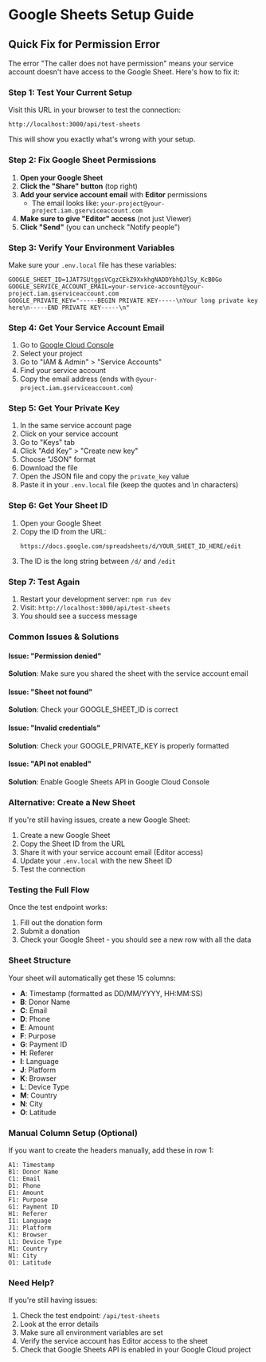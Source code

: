 # Google Sheets Setup Guide

## Quick Fix for Permission Error

The error "The caller does not have permission" means your service account doesn't have access to the Google Sheet. Here's how to fix it:

### Step 1: Test Your Current Setup

Visit this URL in your browser to test the connection:
```
http://localhost:3000/api/test-sheets
```

This will show you exactly what's wrong with your setup.

### Step 2: Fix Google Sheet Permissions

1. **Open your Google Sheet**
2. **Click the "Share" button** (top right)
3. **Add your service account email** with **Editor** permissions
   - The email looks like: `your-project@your-project.iam.gserviceaccount.com`
4. **Make sure to give "Editor" access** (not just Viewer)
5. **Click "Send"** (you can uncheck "Notify people")

### Step 3: Verify Your Environment Variables

Make sure your `.env.local` file has these variables:

```env
GOOGLE_SHEET_ID=1JAT7SUtggsVCgzCEkZ9XxkhgNADDYbhQJlSy_KcB0Go
GOOGLE_SERVICE_ACCOUNT_EMAIL=your-service-account@your-project.iam.gserviceaccount.com
GOOGLE_PRIVATE_KEY="-----BEGIN PRIVATE KEY-----\nYour long private key here\n-----END PRIVATE KEY-----\n"
```

### Step 4: Get Your Service Account Email

1. Go to [Google Cloud Console](https://console.cloud.google.com/)
2. Select your project
3. Go to "IAM & Admin" > "Service Accounts"
4. Find your service account
5. Copy the email address (ends with `@your-project.iam.gserviceaccount.com`)

### Step 5: Get Your Private Key

1. In the same service account page
2. Click on your service account
3. Go to "Keys" tab
4. Click "Add Key" > "Create new key"
5. Choose "JSON" format
6. Download the file
7. Open the JSON file and copy the `private_key` value
8. Paste it in your `.env.local` file (keep the quotes and \n characters)

### Step 6: Get Your Sheet ID

1. Open your Google Sheet
2. Copy the ID from the URL:
   ```
   https://docs.google.com/spreadsheets/d/YOUR_SHEET_ID_HERE/edit
   ```
3. The ID is the long string between `/d/` and `/edit`

### Step 7: Test Again

1. Restart your development server: `npm run dev`
2. Visit: `http://localhost:3000/api/test-sheets`
3. You should see a success message

### Common Issues & Solutions

#### Issue: "Permission denied"
**Solution**: Make sure you shared the sheet with the service account email

#### Issue: "Sheet not found"
**Solution**: Check your GOOGLE_SHEET_ID is correct

#### Issue: "Invalid credentials"
**Solution**: Check your GOOGLE_PRIVATE_KEY is properly formatted

#### Issue: "API not enabled"
**Solution**: Enable Google Sheets API in Google Cloud Console

### Alternative: Create a New Sheet

If you're still having issues, create a new Google Sheet:

1. Create a new Google Sheet
2. Copy the Sheet ID from the URL
3. Share it with your service account email (Editor access)
4. Update your `.env.local` with the new Sheet ID
5. Test the connection

### Testing the Full Flow

Once the test endpoint works:

1. Fill out the donation form
2. Submit a donation
3. Check your Google Sheet - you should see a new row with all the data

### Sheet Structure

Your sheet will automatically get these 15 columns:
- **A**: Timestamp (formatted as DD/MM/YYYY, HH:MM:SS)
- **B**: Donor Name
- **C**: Email
- **D**: Phone
- **E**: Amount
- **F**: Purpose
- **G**: Payment ID
- **H**: Referer
- **I**: Language
- **J**: Platform
- **K**: Browser
- **L**: Device Type
- **M**: Country
- **N**: City
- **O**: Latitude

### Manual Column Setup (Optional)

If you want to create the headers manually, add these in row 1:

```
A1: Timestamp
B1: Donor Name
C1: Email
D1: Phone
E1: Amount
F1: Purpose
G1: Payment ID
H1: Referer
I1: Language
J1: Platform
K1: Browser
L1: Device Type
M1: Country
N1: City
O1: Latitude
```

### Need Help?

If you're still having issues:

1. Check the test endpoint: `/api/test-sheets`
2. Look at the error details
3. Make sure all environment variables are set
4. Verify the service account has Editor access to the sheet
5. Check that Google Sheets API is enabled in your Google Cloud project 